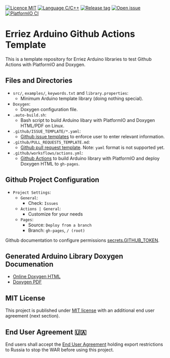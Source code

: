 [![Licence MIT](https://img.shields.io/badge/license-MIT-green)](https://github.com/Erriez/ErriezGithubActionsPlatformIODoxygen/blob/main/LICENSE)
[![Language C/C++](https://img.shields.io/badge/language-C%2FC%2B%2B-informational)](https://github.com/Erriez/ErriezGithubActionsPlatformIODoxygen)
[![Release tag](https://img.shields.io/github/v/release/Erriez/ErriezGithubActionsPlatformIODoxygen?display_name=tag)](https://github.com/Erriez/ErriezGithubActionsPlatformIODoxygen/releases)
[![Open issue](https://shields.io/github/issues-raw/Erriez/ErriezGithubActionsPlatformIODoxygen)](https://github.com/Erriez/ErriezGithubActionsPlatformIODoxygen/issues)
[![PlatformIO CI](https://github.com/Erriez/ErriezGithubActionsPlatformIODoxygen/actions/workflows/actions.yml/badge.svg)](https://github.com/Erriez/ErriezGithubActionsPlatformIODoxygen/actions/workflows/actions.yml)

# Erriez Arduino Github Actions Template

This is a template repository for Erriez Arduino libraries to test Github Actions with PlatformIO and Doxygen.

## Files and Directories
* `src/`, `examples/`, `keywords.txt` and `library.properties`:
    - Minimum Arduino template library (doing nothing special).
* `Doxygen`:
    - Doxygen configuration file.
* `.auto-build.sh`:
    - Bash script to build Arduino libary with PlatformIO and Doxygen HTML/PDF on Linux.
* `.github/ISSUE_TEMPLATE/*.yaml`: 
    - [Github issue templates](https://docs.github.com/en/communities/using-templates-to-encourage-useful-issues-and-pull-requests/syntax-for-issue-forms) to enforce user to enter relevant information.
* `.github/PULL_REQUESTS_TEMPLATE.md`: 
    - [Github pull request template](https://docs.github.com/en/communities/using-templates-to-encourage-useful-issues-and-pull-requests/creating-a-pull-request-template-for-your-repository). Note: `yaml` format is not supported yet.
* `.github/worksflows/actions.yml`:
    - [Github Actions](https://docs.github.com/en/actions) to build Arduino library with PlatformIO and deploy Doxygen HTML to `gh-pages`.

## Github Project Configuration

- `Project Settings`:
    - `General`:
        - Check: `Issues`
    - `Actions | General`:
        - Customize for your needs
    - `Pages`:
        - Source: `Deploy from a branch`
        - Branch: `gh-pages`, `/ (root)`

Github documentation to configure permissions [secrets.GITHUB_TOKEN](https://docs.github.com/en/actions/security-guides/automatic-token-authentication#modifying-the-permissions-for-the-github_token).

## Generated Arduino Library Doxygen Documenation

* [Online Doxygen HTML](https://erriez.github.io/ErriezGithubActionsPlatformIODoxygen/index.html)
* [Doxygen PDF](https://github.com/Erriez/ErriezGithubActionsPlatformIODoxygen/blob/gh-pages/ErriezTemplateLibrary.pdf)

## MIT License

This project is published under [MIT license](https://github.com/Erriez/ErriezGithubActionsPlatformIODoxygen/blob/main/LICENSE)
with an additional end user agreement (next section).

## End User Agreement :ukraine:

End users shall accept the [End User Agreement](https://github.com/Erriez/ErriezGithubActionsPlatformIODoxygen/blob/main/END_USER_AGREEMENT.md)
holding export restrictions to Russia to stop the WAR before using this project.
